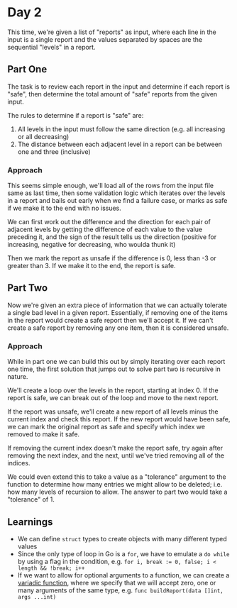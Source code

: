 # Day 2

This time, we're given a list of "reports" as input, where each line in the input is a single report and the values separated by spaces are the sequential "levels" in a report.

## Part One

The task is to review each report in the input and determine if each report is "safe", then determine the total amount of "safe" reports from the given input.

The rules to determine if a report is "safe" are:

1. All levels in the input must follow the same direction (e.g. all increasing or all decreasing)
2. The distance between each adjacent level in a report can be between one and three (inclusive)

### Approach

This seems simple enough, we'll load all of the rows from the input file same as last time, then some validation logic which iterates over the levels in a report and bails out early when we find a failure case, or marks as safe if we make it to the end with no issues.

We can first work out the difference and the direction for each pair of adjacent levels by getting the difference of each value to the value preceding it, and the sign of the result tells us the direction (positive for increasing, negative for decreasing, who woulda thunk it)

Then we mark the report as unsafe if the difference is 0, less than -3 or greater than 3. If we make it to the end, the report is safe.

## Part Two

Now we're given an extra piece of information that we can actually tolerate a single bad level in a given report. Essentially, if removing one of the items in the report would create a safe report then we'll accept it. If we can't create a safe report by removing any one item, then it is considered unsafe.

### Approach

While in part one we can build this out by simply iterating over each report one time, the first solution that jumps out to solve part two is recursive in nature.

We'll create a loop over the levels in the report, starting at index 0. If the report is safe, we can break out of the loop and move to the next report.

If the report was unsafe, we'll create a new report of all levels minus the current index and check this report. If the new report would have been safe, we can mark the original report as safe and specify which index we removed to make it safe.

If removing the current index doesn't make the report safe, try again after removing the next index, and the next, until we've tried removing all of the indices.

We could even extend this to take a value as a "tolerance" argument to the function to determine how many entries we might allow to be deleted; i.e. how many levels of recursion to allow. The answer to part two would take a "tolerance" of 1.

## Learnings

- We can define `struct` types to create objects with many different typed values
- Since the only type of loop in Go is a `for`, we have to emulate a `do while` by using a flag in the condition, e.g. `for i, break := 0, false; i < length && !break; i++`
- If we want to allow for optional arguments to a function, we can create a [variadic function](https://go.dev/play/p/T6-_T7KOIg), where we specify that we will accept zero, one or many arguments of the same type, e.g. `func buildReport(data []int, args ...int)`
